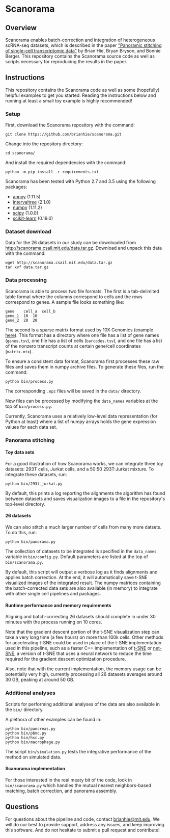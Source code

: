 # Scanorama

## Overview

Scanorama enables batch-correction and integration of heterogeneous scRNA-seq datasets, which is described in the paper ["Panoramic stitching of single-cell transcriptomic data"](https://www.biorxiv.org/content/early/2018/07/17/371179) by Brian Hie, Bryan Bryson, and Bonnie Berger. This repository contains the Scanorama source code as well as scripts necessary for reproducing the results in the paper.

## Instructions

This repository contains the Scanorama code as well as some (hopefully) helpful examples to get you started. Reading the instructions below and running at least a small toy example is highly recommended!

### Setup

First, download the Scanorama repository with the command:
```
git clone https://github.com/brianhie/scanorama.git
```

Change into the repository directory:
```
cd scanorama/
```

And install the required dependencies with the command:
```
python -m pip install -r requirements.txt
```

Scanorama has been tested with Python 2.7 and 3.5 using the following packages:
* [annoy](https://github.com/spotify/annoy) (1.11.5)
* [intervaltree](https://github.com/chaimleib/intervaltree) (2.1.0)
* [numpy](http://www.numpy.org/) (1.11.2)
* [scipy](https://www.scipy.org/) (1.0.0)
* [scikit-learn](http://scikit-learn.org/) (0.19.0)

### Dataset download

Data for the 26 datasets in our study can be downloaded from http://scanorama.csail.mit.edu/data.tar.gz. Download and unpack this data with the command:

```
wget http://scanorama.csail.mit.edu/data.tar.gz
tar xvf data.tar.gz
```

### Data processing

Scanorama is able to process two file formats. The first is a tab-delimited table format where the columns correspond to cells and the rows correspond to genes. A sample file looks something like:
```
gene	cell_a	cell_b
gene_1	10	10
gene_2	20	20
```
The second is a sparse matrix format used by 10X Genomics (example [here](http://cf.10xgenomics.com/samples/cell-exp/1.1.0/293t/293t_filtered_gene_bc_matrices.tar.gz)). This format has a directory where one file has a list of gene names (`genes.tsv`), one file has a list of cells (`barcodes.tsv`), and one file has a list of the nonzero transcript counts at certain gene/cell coordinates (`matrix.mtx`).

To ensure a consistent data format, Scanorama first processes these raw files and saves them in numpy archive files. To generate these files, run the command:
```
python bin/process.py
```
The corresponding `.npz` files will be saved in the `data/` directory.

New files can be processed by modifying the `data_names` variables at the top of `bin/process.py`.

Currently, Scanorama uses a relatively low-level data representation (for Python at least) where a list of numpy arrays holds the gene expression values for each data set.

### Panorama stitching

#### Toy data sets

For a good illustration of how Scanorama works, we can integrate three toy datasets: 293T cells, Jurkat cells, and a 50:50 293T:Jurkat mixture. To integrate these datasets, run:
```
python bin/293t_jurkat.py
```
By default, this prints a log reporting the alignments the algorithm has found between datasets and saves visualization images to a file in the repository's top-level directory.

#### 26 datasets

We can also stitch a much larger number of cells from many more datsets. To do this, run:
```
python bin/panorama.py
```
The collection of datasets to be integrated is specified in the `data_names` variable in `bin/config.py`. Default parameters are listed at the top of `bin/scanorama.py`.

By default, this script will output a verbose log as it finds alignments and applies batch correction. At the end, it will automatically save t-SNE visualized images of the integrated result. The numpy matrices containing the batch-corrected data sets are also available (in memory) to integrate with other single cell pipelines and packages.

#### Runtime performance and memory requirements

Aligning and batch-correcting 26 datasets should complete in under 30 minutes with the process running on 10 cores.

Note that the gradient descent portion of the t-SNE visualization step can take a very long time (a few hours) on more than 100k cells. Other methods for accelerating t-SNE could be used in place of the t-SNE implementation used in this pipeline, such as a faster C++ implementation of [t-SNE](https://github.com/lvdmaaten/bhtsne) or [net-SNE](https://github.com/hhcho/netsne), a version of t-SNE that uses a neural network to reduce the time required for the gradient descent optimization procedure.

Also, note that with the current implementation, the memory usage can be potentially very high, currently processing all 26 datasets averages around 30 GB, peaking at around 50 GB.

### Additional analyses

Scripts for performing additional analyses of the data are also available in the `bin/` directory.

A plethora of other examples can be found in:
```
python bin/pancreas.py
python bin/pbmc.py
python bin/hsc.py
python bin/macrophage.py
```

The script `bin/simulation.py` tests the integrative performance of the method on simulated data.

#### Scanorama implementation

For those interested in the real meaty bit of the code, look in `bin/scanorama.py` which handles the mutual nearest neighbors-based matching, batch correction, and panorama assembly.

## Questions

For questions about the pipeline and code, contact brianhie@mit.edu. We will do our best to provide support, address any issues, and keep improving this software. And do not hesitate to submit a pull request and contribute!